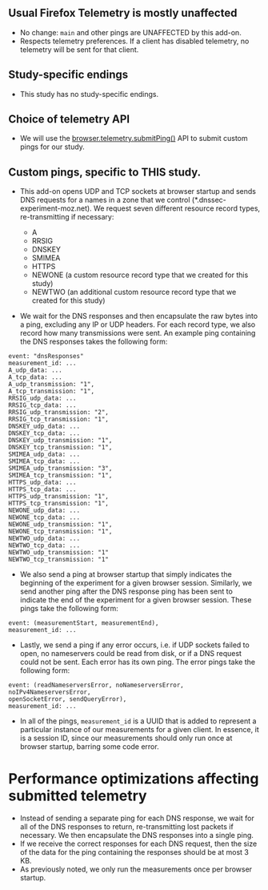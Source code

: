 ## Usual Firefox Telemetry is mostly unaffected

- No change: `main` and other pings are UNAFFECTED by this add-on.
- Respects telemetry preferences. If a client has disabled telemetry, no telemetry 
will be sent for that client.

## Study-specific endings

- This study has no study-specific endings.

## Choice of telemetry API

- We will use the [browser.telemetry.submitPing()](https://firefox-source-docs.mozilla.org/toolkit/components/telemetry/collection/webextension-api.html) API to submit custom pings
  for our study.

## Custom pings, specific to THIS study.

- This add-on opens UDP and TCP sockets at browser startup and sends DNS requests for a 
names in a zone that we control (\*.dnssec-experiment-moz.net). We request seven different resource record types, 
re-transmitting if necessary: 

  - A
  - RRSIG
  - DNSKEY
  - SMIMEA
  - HTTPS
  - NEWONE (a custom resource record type that we created for this study)
  - NEWTWO (an additional custom resource record type that we created for this study)

- We wait for the DNS 
responses and then encapsulate the raw bytes into a ping, excluding any IP or UDP headers. For each 
record type, we also record how many transmissions were sent. An example ping
containing the DNS responses takes the following form:

```
event: "dnsResponses"
measurement_id: ...
A_udp_data: ...
A_tcp_data: ...
A_udp_transmission: "1",
A_tcp_transmission: "1",
RRSIG_udp_data: ...
RRSIG_tcp_data: ...
RRSIG_udp_transmission: "2",
RRSIG_tcp_transmission: "1",
DNSKEY_udp_data: ...
DNSKEY_tcp_data: ...
DNSKEY_udp_transmission: "1",
DNSKEY_tcp_transmission: "1",
SMIMEA_udp_data: ...
SMIMEA_tcp_data: ...
SMIMEA_udp_transmission: "3",
SMIMEA_tcp_transmission: "1",
HTTPS_udp_data: ...
HTTPS_tcp_data: ...
HTTPS_udp_transmission: "1",
HTTPS_tcp_transmission: "1",
NEWONE_udp_data: ...
NEWONE_tcp_data: ...
NEWONE_udp_transmission: "1",
NEWONE_tcp_transmission: "1",
NEWTWO_udp_data: ...
NEWTWO_tcp_data: ...
NEWTWO_udp_transmission: "1"
NEWTWO_tcp_transmission: "1"
```

- We also send a ping at browser startup that simply indicates the beginning of 
the experiment for a given browser session. Similarly, we send another ping 
after the DNS response ping has been sent to indicate the end of the experiment 
for a given browser session. These pings take the following form:

```
event: (measurementStart, measurementEnd),
measurement_id: ...
```

- Lastly, we send a ping if any error occurs, i.e. if UDP sockets failed to 
open, no nameservers could be read from disk, or if a DNS request could not be 
sent. Each error has its own ping. The error pings take the following form:

```
event: (readNameserversError, noNameserversError, noIPv4NameserversError,
openSocketError, sendQueryError),
measurement_id: ...
```

- In all of the pings, `measurement_id` is a UUID that is added to represent a
  particular instance of our measurements for a given client. In essence, it is 
  a session ID, since our measurements should only run once at browser startup,
  barring some code error.

# Performance optimizations affecting submitted telemetry

- Instead of sending a separate ping for each DNS response, we wait for all of 
the DNS responses to return, re-transmitting lost packets if necessary. We then 
encapsulate the DNS responses into a single ping.
- If we receive the correct responses for each DNS request, then the size of the
data for the ping containing the responses should be at most 3 KB.
- As previously noted, we only run the measurements once per browser startup.
